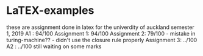 # LaTEX-examples

these are assignment done in latex for the univerdity of auckland semester 1, 2019
A1 : 94/100
Assignment 1: 94/100
Assignment 2: 79/100 - mistake in turing-machine?? - didn't use the closure rule properly
Assignment 3: ../100
A2 : ../100
still waiting on some marks 
